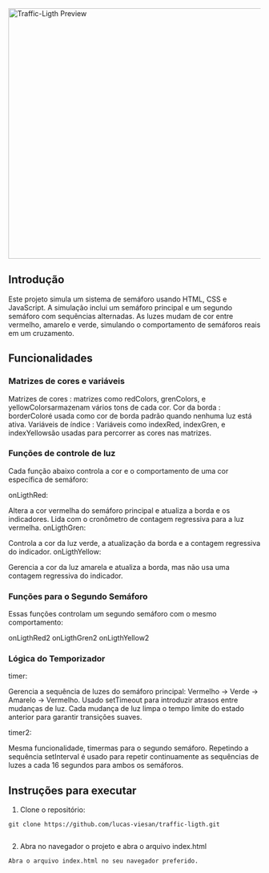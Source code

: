 <img src="https://lucas-viesan.github.io/traffic-light/TrafficLigth.png" alt="Traffic-Ligth Preview" height="500" width="1260" >

## Introdução

Este projeto simula um sistema de semáforo usando HTML, CSS e JavaScript. A simulação inclui um semáforo principal e um segundo semáforo com sequências alternadas. As luzes mudam de cor entre vermelho, amarelo e verde, simulando o comportamento de semáforos reais em um cruzamento.

## Funcionalidades

### Matrizes de cores e variáveis

Matrizes de cores : matrizes como redColors, grenColors, e yellowColorsarmazenam vários tons de cada cor.
Cor da borda : borderColoré usada como cor de borda padrão quando nenhuma luz está ativa.
Variáveis ​​de índice : Variáveis ​​como indexRed, indexGren, e indexYellowsão usadas para percorrer as cores nas matrizes.

### Funções de controle de luz

Cada função abaixo controla a cor e o comportamento de uma cor específica de semáforo:

onLigthRed:

Altera a cor vermelha do semáforo principal e atualiza a borda e os indicadores.
Lida com o cronômetro de contagem regressiva para a luz vermelha.
onLigthGren:

Controla a cor da luz verde, a atualização da borda e a contagem regressiva do indicador.
onLigthYellow:

Gerencia a cor da luz amarela e atualiza a borda, mas não usa uma contagem regressiva do indicador.

### Funções para o Segundo Semáforo

Essas funções controlam um segundo semáforo com o mesmo comportamento:

onLigthRed2
onLigthGren2
onLigthYellow2

### Lógica do Temporizador

timer:

Gerencia a sequência de luzes do semáforo principal:
Vermelho -> Verde -> Amarelo -> Vermelho.
Usado setTimeout para introduzir atrasos entre mudanças de luz.
Cada mudança de luz limpa o tempo limite do estado anterior para garantir transições suaves.

timer2:

Mesma funcionalidade, timermas para o segundo semáforo.
Repetindo a sequência
setInterval é usado para repetir continuamente as sequências de luzes a cada 16 segundos para ambos os semáforos.

## Instruções para executar

1. Clone o repositório:

```
git clone https://github.com/lucas-viesan/traffic-ligth.git


```

2. Abra no navegador o projeto e abra o arquivo index.html

```
Abra o arquivo index.html no seu navegador preferido.
```
